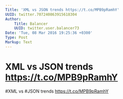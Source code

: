 ```yaml
---
Title: 'XML vs JSON trends https://t.co/MPB9pRamhY'
UUID: twitter.707240863915618304
Author:
    Title: Balancer
    UUID: twitter.user.balancer73
Date: 'Tue, 08 Mar 2016 19:25:36 +0300'
Type: Post
Markup: Text
---
```


# XML vs JSON trends https://t.co/MPB9pRamhY

#XML vs #JSON trends https://t.co/MPB9pRamhY